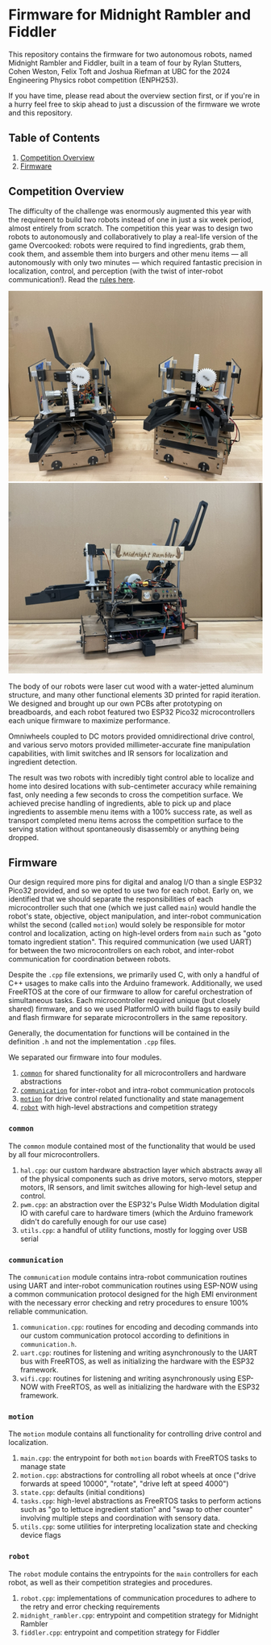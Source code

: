 # Firmware for Midnight Rambler and Fiddler

This repository contains the firmware for two autonomous robots, named Midnight Rambler and Fiddler, built in a team of four by Rylan Stutters, Cohen Weston, Felix Toft and Joshua Riefman at UBC for the 2024 Engineering Physics robot competition (ENPH253).

If you have time, please read about the overview section first, or if you're in a hurry feel free to skip ahead to just a discussion of the firmware we wrote and this repository. 

## Table of Contents

1. [Competition Overview](#competition-overview)
2. [Firmware](#firmware)

## Competition Overview

The difficulty of the challenge was enormously augmented this year with the requireent to build two robots instead of one in just a six week period, almost entirely from scratch. The competition this year was to design two robots to autonomously and collaboratively to play a real-life version of the game Overcooked: robots were required to find ingredients, grab them, cook them, and assemble them into burgers and other menu items — all autonomously with only two minutes — which required fantastic precision in localization, control, and perception (with the twist of inter-robot communication!). Read the [rules here](https://docs.google.com/document/d/1Vxu5wNgwj39HadtlyTthznHr0H7n1BYksZ4to-ojEKY/edit?tab=t.0).

![Fiddler and Midnight Rambler](/media/together.jpeg)
![Midnight Rambler](/media/midnight_rambler.jpeg)

The body of our robots were laser cut wood with a water-jetted aluminum structure, and many other functional elements 3D printed for rapid iteration. We designed and brought up our own PCBs after prototyping on breadboards, and each robot featured two ESP32 Pico32 microcontrollers each unique firmware to maximize performance. 

Omniwheels coupled to DC motors provided omnidirectional drive control, and various servo motors provided millimeter-accurate fine manipulation capabilities, with limit switches and IR sensors for localization and ingredient detection.

The result was two robots with incredibly tight control able to localize and home into desired locations with sub-centimeter accuracy while remaining fast, only needing a few seconds to cross the competition surface. We achieved precise handling of ingredients, able to pick up and place ingredients to assemble menu items with a 100% success rate, as well as transport completed menu items across the competition surface to the serving station without spontaneously disassembly or anything being dropped.

## Firmware

Our design required more pins for digital and analog I/O than a single ESP32 Pico32 provided, and so we opted to use two for each robot. Early on, we identified that we should separate the responsibilities of each microcontroller such that one (which we just called `main`) would handle the robot's state, objective, object manipulation, and inter-robot communication whilst the second (called `motion`) would solely be responsible for motor control and localization, acting on high-level orders from `main` such as "goto tomato ingredient station". This required communication (we used UART) for between the two microcontrollers on each robot, and inter-robot communication for coordination between robots.

Despite the `.cpp` file extensions, we primarily used C, with only a handful of C++ usages to make calls into the Arduino framework. Additionally, we used FreeRTOS at the core of our firmware to allow for careful orchestration of simultaneous tasks.
Each microcontroller required unique (but closely shared) firmware, and so we used PlatformIO with build flags to easily build and flash firmware for separate microcontrollers in the same repository. 

Generally, the documentation for functions will be contained in the definition `.h` and not the implementation `.cpp` files.

We separated our firmware into four modules.
1. [`common`](#common) for shared functionality for all microcontrollers and hardware abstractions
2. [`communication`](#communication) for inter-robot and intra-robot communication protocols
3. [`motion`](#motion) for drive control related functionality and state management
4. [`robot`](#robot) with high-level abstractions and competition strategy

### `common`

The `common` module contained most of the functionality that would be used by all four microcontrollers.
1. `hal.cpp`: our custom hardware abstraction layer which abstracts away all of the physical components such as drive motors, servo motors, stepper motors, IR sensors, and limit switches allowing for high-level setup and control.
2. `pwm.cpp`: an abstraction over the ESP32's Pulse Width Modulation digital IO with careful care to hardware timers (which the Arduino framework didn't do carefully enough for our use case)
3. `utils.cpp`: a handful of utility functions, mostly for logging over USB serial

### `communication`

The `communication` module contains intra-robot communication routines using UART and inter-robot communication routines using ESP-NOW using a common communication protocol designed for the high EMI environment with the necessary error checking and retry procedures to ensure 100% reliable communication.

1. `communication.cpp`: routines for encoding and decoding commands into our custom communication protocol according to definitions in `communication.h`.
2. `uart.cpp`: routines for listening and writing asynchronously to the UART bus with FreeRTOS, as well as initializing the hardware with the ESP32 framework.
3. `wifi.cpp`: routines for listening and writing asynchronously using ESP-NOW with FreeRTOS, as well as initializing the hardware with the ESP32 framework.

### `motion`

The `motion` module contains all functionality for controlling drive control and localization.

1. `main.cpp`: the entrypoint for both `motion` boards with FreeRTOS tasks to manage state
2. `motion.cpp`: abstractions for controlling all robot wheels at once ("drive forwards at speed 10000", "rotate", "drive left at speed 4000")
3. `state.cpp`: defaults (initial conditions)
4. `tasks.cpp`: high-level abstractions as FreeRTOS tasks to perform actions such as "go to lettuce ingredient station" and "swap to other counter" involving multiple steps and coordination with sensory data.
5. `utils.cpp`: some utilities for interpreting localization state and checking device flags 

### `robot`

The `robot` module contains the entrypoints for the `main` controllers for each robot, as well as their competition strategies and procedures.

1. `robot.cpp`: implementations of communication procedures to adhere to the retry and error checking requirements
2. `midnight_rambler.cpp`: entrypoint and competition strategy for Midnight Rambler
3. `fiddler.cpp`: entrypoint and competition strategy for Fiddler
